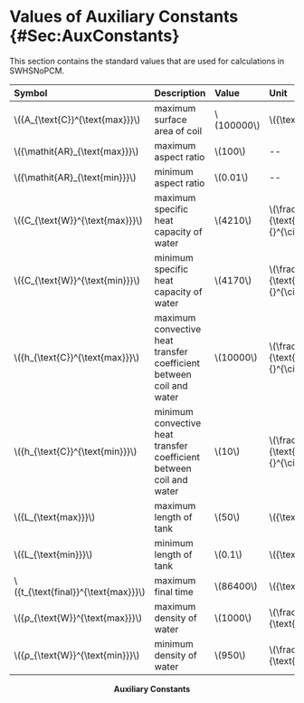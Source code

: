 # Values of Auxiliary Constants {#Sec:AuxConstants}

This section contains the standard values that are used for calculations in SWHSNoPCM.

<div id="Table:TAuxConsts"></div>

|Symbol                                |Description                                                        |Value       |Unit                                                 |
|:-------------------------------------|:------------------------------------------------------------------|:-----------|:----------------------------------------------------|
|\\({A\_{\text{C}}^{\text{max}}}\\)    |maximum surface area of coil                                       |\\(100000\\)|\\({\text{m}^{2}}\\)                                 |
|\\({\mathit{AR}\_{\text{max}}}\\)     |maximum aspect ratio                                               |\\(100\\)   |--                                                   |
|\\({\mathit{AR}\_{\text{min}}}\\)     |minimum aspect ratio                                               |\\(0.01\\)  |--                                                   |
|\\({C\_{\text{W}}^{\text{max}}}\\)    |maximum specific heat capacity of water                            |\\(4210\\)  |\\(\frac{\text{J}}{\text{kg}{}^{\circ}\text{C}}\\)   |
|\\({C\_{\text{W}}^{\text{min}}}\\)    |minimum specific heat capacity of water                            |\\(4170\\)  |\\(\frac{\text{J}}{\text{kg}{}^{\circ}\text{C}}\\)   |
|\\({h\_{\text{C}}^{\text{max}}}\\)    |maximum convective heat transfer coefficient between coil and water|\\(10000\\) |\\(\frac{\text{W}}{\text{m}^{2}{}^{\circ}\text{C}}\\)|
|\\({h\_{\text{C}}^{\text{min}}}\\)    |minimum convective heat transfer coefficient between coil and water|\\(10\\)    |\\(\frac{\text{W}}{\text{m}^{2}{}^{\circ}\text{C}}\\)|
|\\({L\_{\text{max}}}\\)               |maximum length of tank                                             |\\(50\\)    |\\({\text{m}}\\)                                     |
|\\({L\_{\text{min}}}\\)               |minimum length of tank                                             |\\(0.1\\)   |\\({\text{m}}\\)                                     |
|\\({t\_{\text{final}}^{\text{max}}}\\)|maximum final time                                                 |\\(86400\\) |\\({\text{s}}\\)                                     |
|\\({ρ\_{\text{W}}^{\text{max}}}\\)    |maximum density of water                                           |\\(1000\\)  |\\(\frac{\text{kg}}{\text{m}^{3}}\\)                 |
|\\({ρ\_{\text{W}}^{\text{min}}}\\)    |minimum density of water                                           |\\(950\\)   |\\(\frac{\text{kg}}{\text{m}^{3}}\\)                 |

**<p align="center">Auxiliary Constants</p>**
